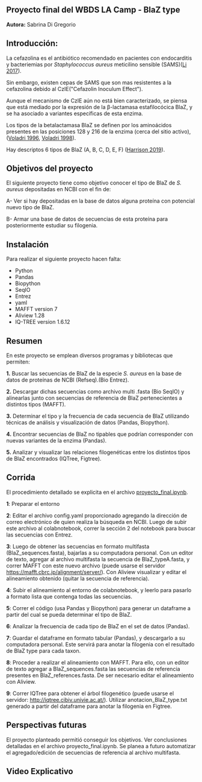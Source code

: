 ## Proyecto final del WBDS LA Camp - BlaZ type

**Autora:** Sabrina Di Gregorio

## Introducción:
La cefazolina es el antibiótico recomendado en pacientes con endocarditis y bacteriemias por *Staphylococcus aureus* meticilino sensible (SAMS)([Li 2017](https://pubmed.ncbi.nlm.nih.gov/28035690/)).

Sin embargo, existen cepas de SAMS que son mas resistentes a la cefazolina debido al CzIE("Cefazolin Inoculum Effect").

Aunque el mecanismo de CzIE aún no está bien caracterizado, se piensa que está mediado por la expresión de la β-lactamasa estafilocócica BlaZ, y se ha asociado a variantes específicas de esta enzima.

Los tipos de la betalactamasa BlaZ se definen por los aminoácidos presentes en las posiciones 128 y 216 de la enzima (cerca del sitio activo), ([Voladri 1996](https://journals.asm.org/doi/epdf/10.1128/jb.178.24.7248-7253.1996), [Voladri 1998](https://journals.asm.org/doi/10.1128/AAC.42.12.3163)). 

Hay descriptos 6 tipos de BlaZ (A, B, C, D, E, F) ([Harrison 2019](https://www.ncbi.nlm.nih.gov/pmc/articles/PMC7611363/pdf/EMS83234.pdf)).


## Objetivos del proyecto
El siguiente proyecto tiene como objetivo conocer el tipo de BlaZ de *S. aureus* depositadas en NCBI con el fin de:

A- Ver si hay depositadas en la base de datos alguna proteína con potencial nuevo tipo de BlaZ.

B- Armar una base de datos de secuencias de esta proteína para posteriormente estudiar su filogenia.


## Instalación
Para realizar el siguiente proyecto hacen falta:
* Python
* Pandas
* Biopython
* SeqIO
* Entrez
* yaml
* MAFFT version 7
* Aliview 1.28
* IQ-TREE version 1.6.12


## Resumen
En este proyecto se emplean diversos programas y bibliotecas que permiten:

**1.**   Buscar las secuencias de BlaZ de la especie *S. aureus* en la base de datos de proteínas de NCBI (Refseq).(Bio Entrez).

**2.**   Descargar dichas secuencias como archivo multi .fasta (Bio SeqIO) y alinearlas junto con secuencias de referencia de BlaZ pertenecientes a distintos tipos (MAFFT).

**3.**   Determinar el tipo y la frecuencia de cada secuencia de BlaZ utilizando técnicas de análisis y visualización de datos (Pandas, Biopython).

**4.**   Encontrar secuencias de BlaZ no tipables que podrían corresponder con nuevas variantes de la enzima (Pandas).

**5.**   Analizar y visualizar las relaciones filogenéticas entre los distintos tipos de BlaZ encontrados (IQTree, Figtree).


## Corrida
El procedimiento detallado se explicita en el archivo [proyecto_final.ipynb](https://colab.research.google.com/drive/1z0T8mDiaLUC9bqtDg36E5NZjKKLMgYT1?usp=sharing).

**1**: Preparar el entorno 

**2**: Editar el archivo config.yaml proporcionado agregando la dirección de correo electrónico de quien realiza la búsqueda en NCBI. Luego de subir este archivo al colabnotebook, correr la sección 2 del notebook para buscar las secuencias con Entrez.

**3**: Luego de obtener las secuencias en formato multifasta (BlaZ_sequences.fasta), bajarlas a su computadora personal. Con un editor de texto, agregar al archivo multifasta la secuencia de BlaZ_typeA.fasta, y correr MAFFT con este nuevo archivo (puede usarse el servidor https://mafft.cbrc.jp/alignment/server/). Con Aliview visualizar y editar el alineamiento obtenido (quitar la secuencia de referencia).

**4**: Subir el alineamiento al entorno de colabnotebook, y leerlo para pasarlo a formato lista que contenga todas las secuencias.

**5**: Correr el código (usa Pandas y Biopython) para generar un dataframe a partir del cual se pueda determinar el tipo de BlaZ.

**6**: Analizar la frecuencia de cada tipo de BlaZ en el set de datos (Pandas).

**7**: Guardar el dataframe en formato tabular (Pandas), y descargarlo a su computadora personal. Este servirá para anotar la filogenia con el resultado de BlaZ type para cada taxon.

**8**: Proceder a realizar el alineamiento con MAFFT. Para ello, con un editor de texto agregar a BlaZ_sequences.fasta las secuencias de referencia presentes en BlaZ_references.fasta.  De ser necesario editar el alineamiento con Aliview.

**9**: Correr IQTree para obtener el árbol filogenético (puede usarse el servidor: http://iqtree.cibiv.univie.ac.at/). Utilizar anotacion_BlaZ_type.txt generado a partir del dataframe para anotar la filogenia en Figtree.


## Perspectivas futuras

El proyecto planteado permitió conseguir los objetivos. Ver conclusiones detalladas en el archivo proyecto_final.ipynb.
Se planea a futuro automatizar el agregado/edición de secuencias de referencia al archivo multifasta.


## Video Explicativo




